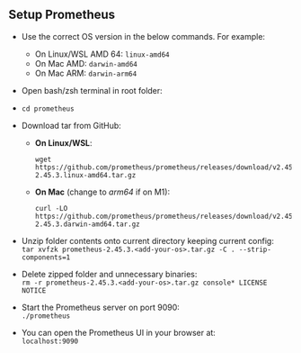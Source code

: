 ## Setup Prometheus

* Use the correct OS version in the below commands. For example:
    * On Linux/WSL AMD 64: `linux-amd64`
    * On Mac AMD: `darwin-amd64`
    * On Mac ARM: `darwin-arm64`

* Open bash/zsh terminal in root folder:

* `cd prometheus`

* Download tar from GitHub:  
    * **On Linux/WSL**: 
        ```
        wget https://github.com/prometheus/prometheus/releases/download/v2.45.3/prometheus-2.45.3.linux-amd64.tar.gz
        ```
    * **On Mac** (change to *arm64* if on M1): 
        ```
        curl -LO https://github.com/prometheus/prometheus/releases/download/v2.45.3/prometheus-2.45.3.darwin-amd64.tar.gz
        ```

* Unzip folder contents onto current directory keeping current config: <br>
  `tar xvfzk prometheus-2.45.3.<add-your-os>.tar.gz -C . --strip-components=1`

* Delete zipped folder and unnecessary binaries: <br>
  `rm -r prometheus-2.45.3.<add-your-os>.tar.gz console* LICENSE NOTICE`

* Start the Prometheus server on port 9090: <br>
    `./prometheus`

* You can open the Prometheus UI in your browser at: <br>
    `localhost:9090`

